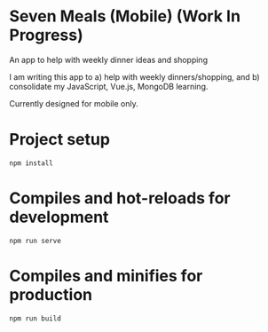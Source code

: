 # Seven Meals (Mobile) (Work In Progress)
An app to help with weekly dinner ideas and shopping

I am writing this app to a) help with weekly dinners/shopping, and b) consolidate my JavaScript, Vue.js, MongoDB learning.

Currently designed for mobile only.

# Project setup
``
npm install
``
# Compiles and hot-reloads for development
``
npm run serve
``
# Compiles and minifies for production
``
npm run build
``
